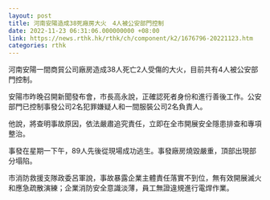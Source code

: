 ```yaml
---
layout: post
title: 河南安陽造成38死廠房大火　4人被公安部門控制
date: 2022-11-23 06:31:06.000000000 +08:00
link: https://news.rthk.hk/rthk/ch/component/k2/1676796-20221123.htm
categories: rthk
---
```


河南安陽一間商貿公司廠房造成38人死亡2人受傷的大火，目前共有4人被公安部門控制。

安陽市昨晚召開新聞發布會，市長高永說，正確認死者身份和進行善後工作。公安部門已控制事發公司2名犯罪嫌疑人和一間服裝公司2名負責人。

他說，將查明事故原因，依法嚴肅追究責任，立即在全市開展安全隱患排查和專項整治。

事發在星期一下午，89人先後從現場成功逃生。事發廠房燒毀嚴重，頂部出現部分塌陷。

市消防救援支隊政委呂軍說，事故暴露企業主體責任落實不到位，無有效開展滅火和應急疏散演練；企業消防安全意識淡薄，員工無證違規進行電焊作業。
